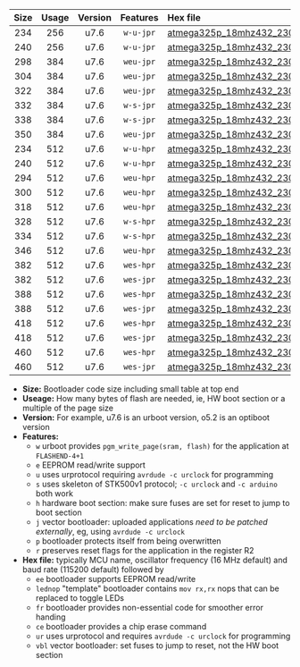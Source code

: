 |Size|Usage|Version|Features|Hex file|
|:-:|:-:|:-:|:-:|:--|
|234|256|u7.6|`w-u-jpr`|[atmega325p_18mhz432_230400bps_ur_vbl.hex](https://raw.githubusercontent.com/stefanrueger/urboot/main/atmega325p_18mhz432_230400bps_ur_vbl.hex)|
|240|256|u7.6|`w-u-jpr`|[atmega325p_18mhz432_230400bps_lednop_ur_vbl.hex](https://raw.githubusercontent.com/stefanrueger/urboot/main/atmega325p_18mhz432_230400bps_lednop_ur_vbl.hex)|
|298|384|u7.6|`weu-jpr`|[atmega325p_18mhz432_230400bps_ee_ur_vbl.hex](https://raw.githubusercontent.com/stefanrueger/urboot/main/atmega325p_18mhz432_230400bps_ee_ur_vbl.hex)|
|304|384|u7.6|`weu-jpr`|[atmega325p_18mhz432_230400bps_ee_lednop_ur_vbl.hex](https://raw.githubusercontent.com/stefanrueger/urboot/main/atmega325p_18mhz432_230400bps_ee_lednop_ur_vbl.hex)|
|322|384|u7.6|`weu-jpr`|[atmega325p_18mhz432_230400bps_ee_lednop_fr_ur_vbl.hex](https://raw.githubusercontent.com/stefanrueger/urboot/main/atmega325p_18mhz432_230400bps_ee_lednop_fr_ur_vbl.hex)|
|332|384|u7.6|`w-s-jpr`|[atmega325p_18mhz432_230400bps_vbl.hex](https://raw.githubusercontent.com/stefanrueger/urboot/main/atmega325p_18mhz432_230400bps_vbl.hex)|
|338|384|u7.6|`w-s-jpr`|[atmega325p_18mhz432_230400bps_lednop_vbl.hex](https://raw.githubusercontent.com/stefanrueger/urboot/main/atmega325p_18mhz432_230400bps_lednop_vbl.hex)|
|350|384|u7.6|`weu-jpr`|[atmega325p_18mhz432_230400bps_ee_lednop_fr_ce_ur_vbl.hex](https://raw.githubusercontent.com/stefanrueger/urboot/main/atmega325p_18mhz432_230400bps_ee_lednop_fr_ce_ur_vbl.hex)|
|234|512|u7.6|`w-u-hpr`|[atmega325p_18mhz432_230400bps_ur.hex](https://raw.githubusercontent.com/stefanrueger/urboot/main/atmega325p_18mhz432_230400bps_ur.hex)|
|240|512|u7.6|`w-u-hpr`|[atmega325p_18mhz432_230400bps_lednop_ur.hex](https://raw.githubusercontent.com/stefanrueger/urboot/main/atmega325p_18mhz432_230400bps_lednop_ur.hex)|
|294|512|u7.6|`weu-hpr`|[atmega325p_18mhz432_230400bps_ee_ur.hex](https://raw.githubusercontent.com/stefanrueger/urboot/main/atmega325p_18mhz432_230400bps_ee_ur.hex)|
|300|512|u7.6|`weu-hpr`|[atmega325p_18mhz432_230400bps_ee_lednop_ur.hex](https://raw.githubusercontent.com/stefanrueger/urboot/main/atmega325p_18mhz432_230400bps_ee_lednop_ur.hex)|
|318|512|u7.6|`weu-hpr`|[atmega325p_18mhz432_230400bps_ee_lednop_fr_ur.hex](https://raw.githubusercontent.com/stefanrueger/urboot/main/atmega325p_18mhz432_230400bps_ee_lednop_fr_ur.hex)|
|328|512|u7.6|`w-s-hpr`|[atmega325p_18mhz432_230400bps.hex](https://raw.githubusercontent.com/stefanrueger/urboot/main/atmega325p_18mhz432_230400bps.hex)|
|334|512|u7.6|`w-s-hpr`|[atmega325p_18mhz432_230400bps_lednop.hex](https://raw.githubusercontent.com/stefanrueger/urboot/main/atmega325p_18mhz432_230400bps_lednop.hex)|
|346|512|u7.6|`weu-hpr`|[atmega325p_18mhz432_230400bps_ee_lednop_fr_ce_ur.hex](https://raw.githubusercontent.com/stefanrueger/urboot/main/atmega325p_18mhz432_230400bps_ee_lednop_fr_ce_ur.hex)|
|382|512|u7.6|`wes-hpr`|[atmega325p_18mhz432_230400bps_ee.hex](https://raw.githubusercontent.com/stefanrueger/urboot/main/atmega325p_18mhz432_230400bps_ee.hex)|
|382|512|u7.6|`wes-jpr`|[atmega325p_18mhz432_230400bps_ee_vbl.hex](https://raw.githubusercontent.com/stefanrueger/urboot/main/atmega325p_18mhz432_230400bps_ee_vbl.hex)|
|388|512|u7.6|`wes-hpr`|[atmega325p_18mhz432_230400bps_ee_lednop.hex](https://raw.githubusercontent.com/stefanrueger/urboot/main/atmega325p_18mhz432_230400bps_ee_lednop.hex)|
|388|512|u7.6|`wes-jpr`|[atmega325p_18mhz432_230400bps_ee_lednop_vbl.hex](https://raw.githubusercontent.com/stefanrueger/urboot/main/atmega325p_18mhz432_230400bps_ee_lednop_vbl.hex)|
|418|512|u7.6|`wes-hpr`|[atmega325p_18mhz432_230400bps_ee_lednop_fr.hex](https://raw.githubusercontent.com/stefanrueger/urboot/main/atmega325p_18mhz432_230400bps_ee_lednop_fr.hex)|
|418|512|u7.6|`wes-jpr`|[atmega325p_18mhz432_230400bps_ee_lednop_fr_vbl.hex](https://raw.githubusercontent.com/stefanrueger/urboot/main/atmega325p_18mhz432_230400bps_ee_lednop_fr_vbl.hex)|
|460|512|u7.6|`wes-hpr`|[atmega325p_18mhz432_230400bps_ee_lednop_fr_ce.hex](https://raw.githubusercontent.com/stefanrueger/urboot/main/atmega325p_18mhz432_230400bps_ee_lednop_fr_ce.hex)|
|460|512|u7.6|`wes-jpr`|[atmega325p_18mhz432_230400bps_ee_lednop_fr_ce_vbl.hex](https://raw.githubusercontent.com/stefanrueger/urboot/main/atmega325p_18mhz432_230400bps_ee_lednop_fr_ce_vbl.hex)|

- **Size:** Bootloader code size including small table at top end
- **Useage:** How many bytes of flash are needed, ie, HW boot section or a multiple of the page size
- **Version:** For example, u7.6 is an urboot version, o5.2 is an optiboot version
- **Features:**
  + `w` urboot provides `pgm_write_page(sram, flash)` for the application at `FLASHEND-4+1`
  + `e` EEPROM read/write support
  + `u` uses urprotocol requiring `avrdude -c urclock` for programming
  + `s` uses skeleton of STK500v1 protocol; `-c urclock` and `-c arduino` both work
  + `h` hardware boot section: make sure fuses are set for reset to jump to boot section
  + `j` vector bootloader: uploaded applications *need to be patched externally*, eg, using `avrdude -c urclock`
  + `p` bootloader protects itself from being overwritten
  + `r` preserves reset flags for the application in the register R2
- **Hex file:** typically MCU name, oscillator frequency (16 MHz default) and baud rate (115200 default) followed by
  + `ee` bootloader supports EEPROM read/write
  + `lednop` "template" bootloader contains `mov rx,rx` nops that can be replaced to toggle LEDs
  + `fr` bootloader provides non-essential code for smoother error handing
  + `ce` bootloader provides a chip erase command
  + `ur` uses urprotocol and requires `avrdude -c urclock` for programming
  + `vbl` vector bootloader: set fuses to jump to reset, not the HW boot section
